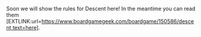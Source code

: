 Soon we will show the rules for Descent here! In the meantime you can read them [EXTLINK:url=https://www.boardgamegeek.com/boardgame/150586/descent,text=here].